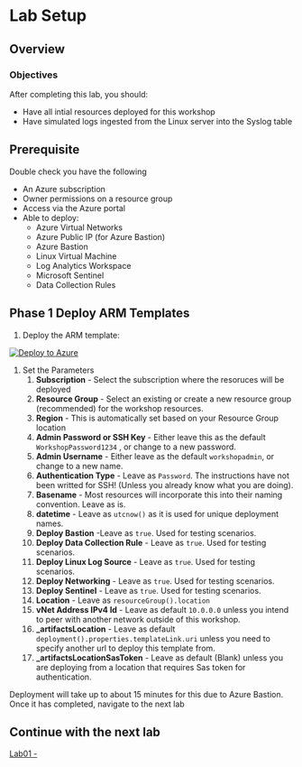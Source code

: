 # Lab Setup

## Overview
### Objectives

After completing this lab, you should:

- Have all intial resources deployed for this workshop
- Have simulated logs ingested from the Linux server into the Syslog table

## Prerequisite

Double check you have the following
- An Azure subscription
- Owner permissions on a resource group
- Access via the Azure portal
- Able to deploy:
    - Azure Virtual Networks
    - Azure Public IP (for Azure Bastion)
    - Azure Bastion
    - Linux Virtual Machine
    - Log Analytics Workspace 
    - Microsoft Sentinel
    - Data Collection Rules

## **Phase 1 Deploy ARM Templates**

1. Deploy the ARM template:

[![Deploy to Azure](https://aka.ms/deploytoazurebutton)](https://portal.azure.com/#create/Microsoft.Template/uri/https%3A%2F%2Fraw.githubusercontent.com%2FTheAlistairRoss%2FMicrosoftSentinel%2Fmain%2FLabs%2FLinux%2520Log%2520Collecting%2520and%2520Filtering%2FBuild%2Fmain.json)

1. Set the Parameters
   1. **Subscription** - Select the subscription where the resoruces will be deployed
   1. **Resource Group** - Select an existing or create a new resource group (recommended) for the workshop resources.    
   1. **Region** - This is automatically set based on your Resource Group location
   1. **Admin Password or SSH Key** - Either leave this as the default ```WorkshopPassword1234``` , or change to a new password.
   1. **Admin Username** - Either leave as the default ```workshopadmin```, or change to a new name.
   1. **Authentication Type** - Leave as ```Password```. The instructions have not been writted for SSH! (Unless you already know what you are doing).
   1. **Basename** - Most resources will incorporate this into their naming convention. Leave as is.
   1. **datetime** - Leave as ```utcnow()``` as it is used for unique deployment names.
   1. **Deploy Bastion** -Leave as ```true```. Used for testing scenarios.
   1. **Deploy Data Collection Rule** - Leave as ```true```. Used for testing scenarios.
   1. **Deploy Linux Log Source** - Leave as ```true```. Used for testing scenarios.
   1. **Deploy Networking** - Leave as ```true```. Used for testing scenarios.
   1. **Deploy Sentinel** - Leave as ```true```. Used for testing scenarios.
   1. **Location** - Leave as ```resourceGroup().location```
   1. **vNet Address IPv4 Id** - Leave as default ```10.0.0.0``` unless you intend to peer with another network outside of this workshop.
   1. **_artifactsLocation** - Leave as default  ```deployment().properties.templateLink.uri``` unless you need to specify another url to deploy this template from.
   1. **_artifactsLocationSasToken** - Leave as default (Blank) unless you are deploying from a location that requires Sas token for authentication.

Deployment will take up to about 15 minutes for this due to Azure Bastion. Once it has completed, navigate to the next lab

## Continue with the next lab

[Lab01 - ](../LAB01/README.md)
